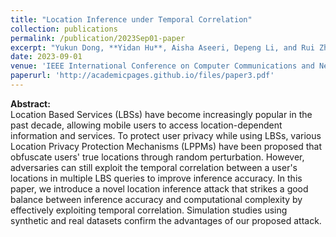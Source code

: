 ```yaml
---
title: "Location Inference under Temporal Correlation"
collection: publications
permalink: /publication/2023Sep01-paper
excerpt: "Yukun Dong, **Yidan Hu**, Aisha Aseeri, Depeng Li, and Rui Zhang, IEEE International Conference on Computer Communications and Networks (ICCCN), Honolulu, HI, July 2023."
date: 2023-09-01
venue: 'IEEE International Conference on Computer Communications and Networks (ICCCN)'
paperurl: 'http://academicpages.github.io/files/paper3.pdf'
---
```

**Abstract:**  
Location Based Services (LBSs) have become increasingly popular in the past decade, allowing mobile users to access location-dependent information and services. To protect user privacy while using LBSs, various Location Privacy Protection Mechanisms (LPPMs) have been proposed that obfuscate users' true locations through random perturbation. However, adversaries can still exploit the temporal correlation between a user's locations in multiple LBS queries to improve inference accuracy. In this paper, we introduce a novel location inference attack that strikes a good balance between inference accuracy and computational complexity by effectively exploiting temporal correlation. Simulation studies using synthetic and real datasets confirm the advantages of our proposed attack.
